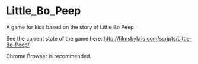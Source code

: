 Little_Bo_Peep
====================
A game for kids based on the story of Little Bo Peep

See the current state of the game here:
http://filmsbykris.com/scripts/Little-Bo-Peep/

Chrome Browser is recommended.

